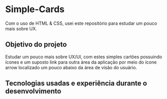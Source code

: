 # Simple-Cards
Com o uso de HTML &amp; CSS, usei este repositório para estudar um pouco mais sobre UX.

## Objetivo do projeto

Estudar um pouco mais sobre UX/UI, com estes simples cartões possuindo ícones e um suposto link para outra área da aplicação por meio do ícone arrow localizado um pouco abaixo da área de visão do usuário.

## Tecnologias usadas e experiência durante o desenvolvimento

